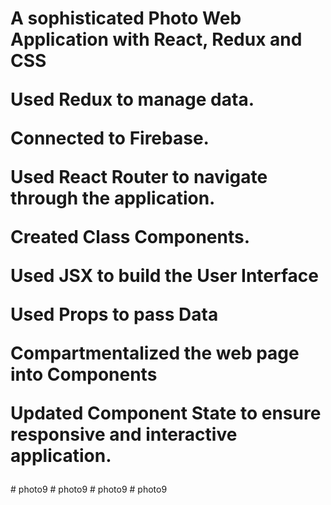 <h1>
A sophisticated Photo Web Application with React, Redux and CSS

Used Redux to manage data.

Connected to Firebase.

Used React Router to navigate through the application.

Created Class Components.

Used JSX to build the User Interface

Used Props to pass Data

Compartmentalized the web page into Components

Updated Component State to ensure responsive and interactive application.
</h1># photo9
# photo9
# photo9
# photo9
